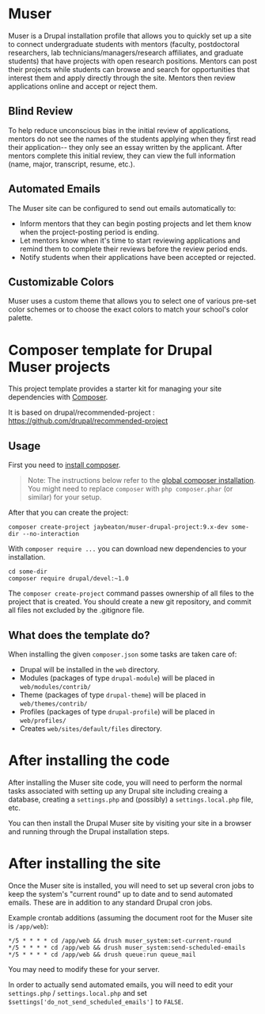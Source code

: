 # Muser

Muser is a Drupal installation profile that allows you to quickly set up a site to connect undergraduate students with mentors (faculty, postdoctoral researchers, lab technicians/managers/research affiliates, and graduate students) that have projects with open research positions. Mentors can post their projects while students can browse and search for opportunities that interest them and apply directly through the site. Mentors then review applications online and accept or reject them.

## Blind Review

To help reduce unconscious bias in the initial review of applications, mentors do not see the names of the students applying when they first read their application-- they only see an essay written by the applicant. After mentors complete this initial review, they can view the full information (name, major, transcript, resume, etc.).

## Automated Emails

The Muser site can be configured to send out emails automatically to:

- Inform mentors that they can begin posting projects and let them know when the project-posting period is ending.
- Let mentors know when it's time to start reviewing applications and remind them to complete their reviews before the review period ends.
- Notify students when their applications have been accepted or rejected.

## Customizable Colors

Muser uses a custom theme that allows you to select one of various pre-set color schemes or to choose the exact colors to match your school's color palette.

# Composer template for Drupal Muser projects

This project template provides a starter kit for managing your site
dependencies with [Composer](https://getcomposer.org/).

It is based on  drupal/recommended-project :
https://github.com/drupal/recommended-project

## Usage

First you need to [install composer](https://getcomposer.org/doc/00-intro.md#installation-linux-unix-osx).

> Note: The instructions below refer to the [global composer installation](https://getcomposer.org/doc/00-intro.md#globally).
You might need to replace `composer` with `php composer.phar` (or similar) 
for your setup.

After that you can create the project:

```shell
composer create-project jaybeaton/muser-drupal-project:9.x-dev some-dir --no-interaction
```

With `composer require ...` you can download new dependencies to your 
installation.

```shell
cd some-dir
composer require drupal/devel:~1.0
```

The `composer create-project` command passes ownership of all files to the 
project that is created. You should create a new git repository, and commit 
all files not excluded by the .gitignore file.

## What does the template do?

When installing the given `composer.json` some tasks are taken care of:

* Drupal will be installed in the `web` directory.
* Modules (packages of type `drupal-module`) will be placed in `web/modules/contrib/`
* Theme (packages of type `drupal-theme`) will be placed in `web/themes/contrib/`
* Profiles (packages of type `drupal-profile`) will be placed in `web/profiles/`
* Creates `web/sites/default/files` directory.

# After installing the code

After installing the Muser site code, you will need to perform the normal tasks associated
with setting up any Drupal site including creaing a database, creating a `settings.php`
and (possibly) a `settings.local.php` file, etc.

You can then install the Drupal Muser site by visiting your site in a browser and running
through the Drupal installation steps.

# After installing the site

Once the Muser site is installed, you will need to set up several cron jobs to keep the
system's "current round" up to date and to send automated emails. These are in addition
to any standard Drupal cron jobs.

Example crontab additions (assuming the document root for the Muser site is `/app/web`):

```shell
*/5 * * * * cd /app/web && drush muser_system:set-current-round
*/5 * * * * cd /app/web && drush muser_system:send-scheduled-emails
*/5 * * * * cd /app/web && drush queue:run queue_mail
```

You may need to modify these for your server.

In order to actually send automated emails, you will need to edit your
`settings.php` / `settings.local.php` and set `$settings['do_not_send_scheduled_emails']`
to `FALSE`.
